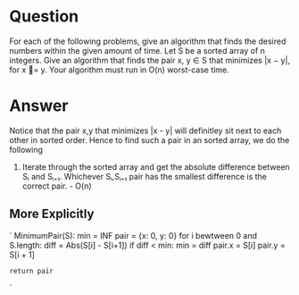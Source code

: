 # Question
For each of the following problems, give an algorithm that finds the desired numbers within the given amount of time. Let S be a sorted array of n integers. Give an algorithm that finds the pair x, y ∈ S that minimizes |x − y|, for x = y. Your algorithm must run in O(n) worst-case time.

# Answer
Notice that the pair x,y that minimizes |x - y| will definitley sit next to each other in sorted order. Hence to find such a pair in an sorted array, we do the following

1. Iterate through the sorted array and get the absolute difference between Sᵢ and Sᵢ₊₁. Whichever Sᵢ,Sᵢ₊₁ pair  has the smallest difference is the correct pair. - O(n)

## More Explicitly
`
MinimumPair(S):
    min = INF
    pair = {x: 0, y: 0}
    for i bewtween 0 and S.length:
        diff = Abs(S[i] - S[i+1])
        if diff < min:
            min = diff
            pair.x = S[i]
            pair.y = S[i + 1]

    return pair
`